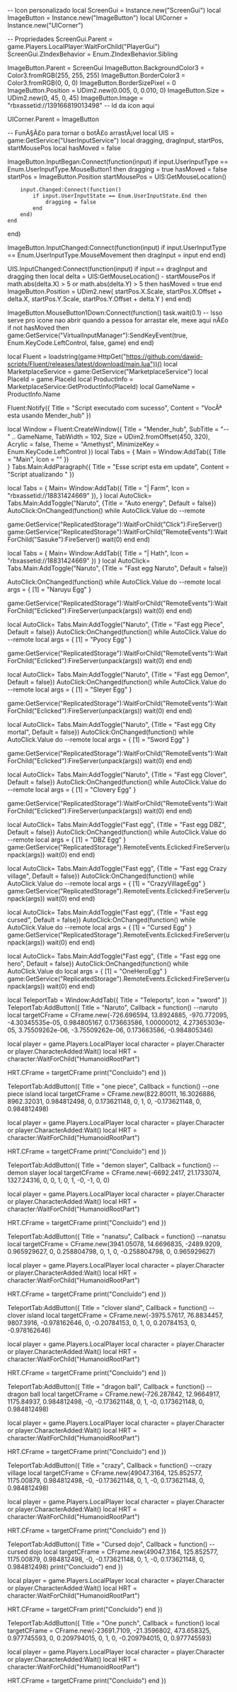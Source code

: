 -- Icon personalizado
local ScreenGui = Instance.new("ScreenGui")
local ImageButton = Instance.new("ImageButton")
local UICorner = Instance.new("UICorner")

-- Propriedades
ScreenGui.Parent = game.Players.LocalPlayer:WaitForChild("PlayerGui")
ScreenGui.ZIndexBehavior = Enum.ZIndexBehavior.Sibling

ImageButton.Parent = ScreenGui
ImageButton.BackgroundColor3 = Color3.fromRGB(255, 255, 255)
ImageButton.BorderColor3 = Color3.fromRGB(0, 0, 0)
ImageButton.BorderSizePixel = 0
ImageButton.Position = UDim2.new(0.005, 0, 0.010, 0)
ImageButton.Size = UDim2.new(0, 45, 0, 45)
ImageButton.Image = "rbxassetid://139166819013498" -- Id da icon aqui

UICorner.Parent = ImageButton

-- FunÃ§Ã£o para tornar o botÃ£o arrastÃ¡vel
local UIS = game:GetService("UserInputService")
local dragging, dragInput, startPos, startMousePos
local hasMoved = false

ImageButton.InputBegan:Connect(function(input)
    if input.UserInputType == Enum.UserInputType.MouseButton1 then
        dragging = true
        hasMoved = false
        startPos = ImageButton.Position
        startMousePos = UIS:GetMouseLocation()

        input.Changed:Connect(function()
            if input.UserInputState == Enum.UserInputState.End then
                dragging = false
            end
        end)
    end
end)

ImageButton.InputChanged:Connect(function(input)
    if input.UserInputType == Enum.UserInputType.MouseMovement then
        dragInput = input
    end
end)

UIS.InputChanged:Connect(function(input)
    if input == dragInput and dragging then
        local delta = UIS:GetMouseLocation() - startMousePos
        if math.abs(delta.X) > 5 or math.abs(delta.Y) > 5 then 
            hasMoved = true
        end
        ImageButton.Position = UDim2.new(
            startPos.X.Scale, startPos.X.Offset + delta.X,
            startPos.Y.Scale, startPos.Y.Offset + delta.Y
        )
    end
end)

ImageButton.MouseButton1Down:Connect(function()
    task.wait(0.1) -- Isso serve pro icone nao abrir quando a pessoa for arrastar ele, mexe aqui nÃ£o
    if not hasMoved then
        game:GetService("VirtualInputManager"):SendKeyEvent(true, Enum.KeyCode.LeftControl, false, game)
    end
end)

local Fluent = loadstring(game:HttpGet("https://github.com/dawid-scripts/Fluent/releases/latest/download/main.lua"))()
local MarketplaceService = game:GetService("MarketplaceService")
local PlaceId = game.PlaceId
local ProductInfo = MarketplaceService:GetProductInfo(PlaceId)
local GameName = ProductInfo.Name

Fluent:Notify({ Title = "Script executado com sucesso", Content = "VocÃª esta usando Mender_hub" })

local Window = Fluent:CreateWindow({
    Title = "Mender_hub",
    SubTitle = "-- " .. GameName,
    TabWidth = 102,
    Size = UDim2.fromOffset(450, 320),
    Acrylic = false,
    Theme = "Amethyst",
    MinimizeKey = Enum.KeyCode.LeftControl
})
local Tabs = {
    Main = Window:AddTab({ Title = "Main", Icon = "" })    
}
Tabs.Main:AddParagraph({
        Title = "Esse script esta em update",
        Content = "Script atualizando "
    })

local Tabs = {
    Main= Window:AddTab({ Title = "| Farm", Icon = "rbxassetid://18831424669" }),
     }
local AutoClick= Tabs.Main:AddToggle("Naruto", {Title = "Auto energy", Default = false})
AutoClick:OnChanged(function()
    while AutoClick.Value do
    --remote
    
game:GetService("ReplicatedStorage"):WaitForChild("Click"):FireServer()
game:GetService("ReplicatedStorage"):WaitForChild("RemoteEvents"):WaitForChild("Sasuke"):FireServer()
            wait(0)
           end
        end)

local Tabs = {
    Main= Window:AddTab({ Title = "| Hath", Icon = "rbxassetid://18831424669" })
}
local AutoClick= Tabs.Main:AddToggle("Naruto", {Title = "Fast egg Naruto", Default = false})

AutoClick:OnChanged(function()
    while AutoClick.Value do
--remote
local args = {
    [1] = "Naruyu Egg"
}

game:GetService("ReplicatedStorage"):WaitForChild("RemoteEvents"):WaitForChild("Eclicked"):FireServer(unpack(args))
        wait(0)
    end
end)

local AutoClick= Tabs.Main:AddToggle("Naruto", {Title = "Fast egg Piece", Default = false})
AutoClick:OnChanged(function()
    while AutoClick.Value do
--remote
local args = {
    [1] = "Pyocy Egg"
}

game:GetService("ReplicatedStorage"):WaitForChild("RemoteEvents"):WaitForChild("Eclicked"):FireServer(unpack(args))
        wait(0)
    end
end)

local AutoClick= Tabs.Main:AddToggle("Naruto", {Title = "Fast egg Demon", Default = false})
AutoClick:OnChanged(function()
    while AutoClick.Value do
--remote
local args = {
    [1] = "Sleyer Egg"
}

game:GetService("ReplicatedStorage"):WaitForChild("RemoteEvents"):WaitForChild("Eclicked"):FireServer(unpack(args))
        wait(0)
    end
end)

local AutoClick= Tabs.Main:AddToggle("Naruto", {Title = "Fast egg City mortal", Default = false})
AutoClick:OnChanged(function()
    while AutoClick.Value do
--remote
local args = {
    [1] = "Sword Egg"
}

game:GetService("ReplicatedStorage"):WaitForChild("RemoteEvents"):WaitForChild("Eclicked"):FireServer(unpack(args))
        wait(0)
    end
end)

local AutoClick= Tabs.Main:AddToggle("Naruto", {Title = "Fast egg Clover", Default = false})
AutoClick:OnChanged(function()
    while AutoClick.Value do
--remote
local args = {
    [1] = "Clovery Egg"
}

game:GetService("ReplicatedStorage"):WaitForChild("RemoteEvents"):WaitForChild("Eclicked"):FireServer(unpack(args))
        wait(0)
    end
end)

local AutoClick= Tabs.Main:AddToggle("Fast egg", {Title = "Fast egg DBZ", Default = false})
AutoClick:OnChanged(function()
    while AutoClick.Value do
--remote
    local args = {
        [1] = "DBZ Egg"
    }
    game:GetService("ReplicatedStorage").RemoteEvents.Eclicked:FireServer(unpack(args))
        wait(0)
    end
end)

local AutoClick= Tabs.Main:AddToggle("Fast egg", {Title = "Fast egg Crazy village", Default = false})
AutoClick:OnChanged(function()
    while AutoClick.Value do
--remote
    local args = {
        [1] = "CrazyVillageEgg"
    }
    game:GetService("ReplicatedStorage").RemoteEvents.Eclicked:FireServer(unpack(args))
      wait(0)
    end
end)

local AutoClick= Tabs.Main:AddToggle("Fast egg", {Title = "Fast egg cursed", Default = false})
AutoClick:OnChanged(function()
    while AutoClick.Value do
--remote
    local args = {
        [1] = "Cursed Egg"
    }
    game:GetService("ReplicatedStorage").RemoteEvents.Eclicked:FireServer(unpack(args))
      wait(0)
    end
end)

local AutoClick= Tabs.Main:AddToggle("Fast egg", {Title = "Fast egg one hero", Default = false})
AutoClick:OnChanged(function()
    while AutoClick.Value do
    local args = {
        [1] = "OneHeroEgg"
    }
    game:GetService("ReplicatedStorage").RemoteEvents.Eclicked:FireServer(unpack(args))
      wait(0)
    end
end)

local TeleportTab = Window:AddTab({ Title = "Teleports", Icon = "sword" })
TeleportTab:AddButton({
    Title = "Naruto",
    Callback = function()
--naruto
local targetCFrame = CFrame.new(-726.696594, 13.8924885, -970.772095, 
    -4.30345535e-05, 0.984805167, 0.173663586, 
    1.00000012, 4.27365303e-05, 3.75509262e-06, 
    -3.75509262e-06, 0.173663586, -0.984805346)


local player = game.Players.LocalPlayer
local character = player.Character or player.CharacterAdded:Wait()
local HRT = character:WaitForChild("HumanoidRootPart")

HRT.CFrame = targetCFrame
print("Concluido")
    end
})

TeleportTab:AddButton({
    Title = "one piece",
    Callback = function()
--one piece island
local targetCFrame = CFrame.new(822.80011, 16.3026886, 8962.32031, 0.984812498, 0, 0.173621148, 0, 1, 0, -0.173621148, 0, 0.984812498)


local player = game.Players.LocalPlayer
local character = player.Character or player.CharacterAdded:Wait()
local HRT = character:WaitForChild("HumanoidRootPart")

HRT.CFrame = targetCFrame
print("Concluido")
    end
})

TeleportTab:AddButton({
    Title = "demon slayer",
    Callback = function()
--demon slayer
local targetCFrame = CFrame.new(-6692.2417, 21.1733074, 1327.24316, 0, 0, 1, 0, 1, -0, -1, 0, 0)


local player = game.Players.LocalPlayer
local character = player.Character or player.CharacterAdded:Wait()
local HRT = character:WaitForChild("HumanoidRootPart")

HRT.CFrame = targetCFrame
print("Concluido")
    end
})

TeleportTab:AddButton({
    Title = "nanatsu",
    Callback = function()
--nanatsu
local targetCFrame = CFrame.new(3941.05078, 14.6696835, -2489.9209, 0.965929627, 0, 0.258804798, 0, 1, 0, -0.258804798, 0, 0.965929627)


local player = game.Players.LocalPlayer
local character = player.Character or player.CharacterAdded:Wait()
local HRT = character:WaitForChild("HumanoidRootPart")

HRT.CFrame = targetCFrame
print("Concluido")
    end
})

TeleportTab:AddButton({
    Title = "clover sland",
    Callback = function()
--clover island
local targetCFrame = CFrame.new(-3975.57617, 76.8834457, 9807.3916, -0.978162646, 0, -0.20784153, 0, 1, 0, 0.20784153, 0, -0.978162646)


local player = game.Players.LocalPlayer
local character = player.Character or player.CharacterAdded:Wait()
local HRT = character:WaitForChild("HumanoidRootPart")

HRT.CFrame = targetCFrame
print("Concluido")
    end
})

TeleportTab:AddButton({
    Title = "dragon ball",
    Callback = function()
--dragon ball
local targetCFrame = CFrame.new(-726.287842, 12.9664917, 1175.84937, 0.984812498, -0, -0.173621148, 0, 1, -0, 0.173621148, 0, 0.984812498)


local player = game.Players.LocalPlayer
local character = player.Character or player.CharacterAdded:Wait()
local HRT = character:WaitForChild("HumanoidRootPart")

HRT.CFrame = targetCFrame
print("Concluido")
    end
})

TeleportTab:AddButton({
    Title = "crazy",
    Callback = function()
--crazy village
local targetCFrame = CFrame.new(49047.3164, 125.852577, 1175.00879, 0.984812498, -0, -0.173621148, 0, 1, -0, 0.173621148, 0, 0.984812498)


local player = game.Players.LocalPlayer
local character = player.Character or player.CharacterAdded:Wait()
local HRT = character:WaitForChild("HumanoidRootPart")

HRT.CFrame = targetCFrame
print("Concluido")
    end
})

TeleportTab:AddButton({
    Title = "Cursed dojo",
    Callback = function()
--cursed dojo
local targetCFrame = CFrame.new(49047.3164, 125.852577, 1175.00879, 0.984812498, -0, -0.173621148, 0, 1, -0, 0.173621148, 0, 0.984812498)
print("Concluido")
    end
})

local player = game.Players.LocalPlayer
local character = player.Character or player.CharacterAdded:Wait()
local HRT = character:WaitForChild("HumanoidRootPart")

HRT.CFrame = targetCFram
print("Concluido")
    end
})

TeleportTab:AddButton({
    Title = "One punch",
    Callback = function()
local targetCFrame = CFrame.new(-23691.7109, -21.3596802, 473.658325, 0.977745593, 0, 0.209794015, 0, 1, 0, -0.209794015, 0, 0.977745593)


local player = game.Players.LocalPlayer
local character = player.Character or player.CharacterAdded:Wait()
local HRT = character:WaitForChild("HumanoidRootPart")

HRT.CFrame = targetCFrame
 print("Concluido")
    end
})


